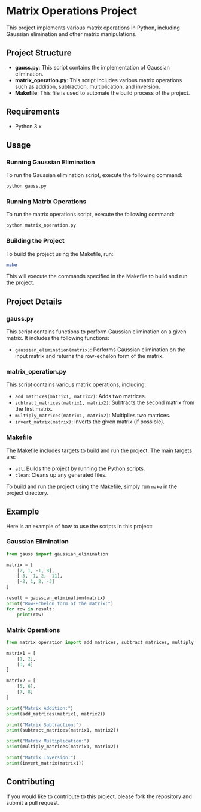 # Matrix Operations Project

This project implements various matrix operations in Python, including Gaussian elimination and other matrix manipulations.

## Project Structure

- **gauss.py**: This script contains the implementation of Gaussian elimination.
- **matrix_operation.py**: This script includes various matrix operations such as addition, subtraction, multiplication, and inversion.
- **Makefile**: This file is used to automate the build process of the project.

## Requirements

- Python 3.x

## Usage

### Running Gaussian Elimination

To run the Gaussian elimination script, execute the following command:

```bash
python gauss.py
```

### Running Matrix Operations

To run the matrix operations script, execute the following command:

```bash
python matrix_operation.py
```

### Building the Project

To build the project using the Makefile, run:

```bash
make
```

This will execute the commands specified in the Makefile to build and run the project.

## Project Details

### gauss.py

This script contains functions to perform Gaussian elimination on a given matrix. It includes the following functions:

- `gaussian_elimination(matrix)`: Performs Gaussian elimination on the input matrix and returns the row-echelon form of the matrix.

### matrix_operation.py

This script contains various matrix operations, including:

- `add_matrices(matrix1, matrix2)`: Adds two matrices.
- `subtract_matrices(matrix1, matrix2)`: Subtracts the second matrix from the first matrix.
- `multiply_matrices(matrix1, matrix2)`: Multiplies two matrices.
- `invert_matrix(matrix)`: Inverts the given matrix (if possible).

### Makefile

The Makefile includes targets to build and run the project. The main targets are:

- `all`: Builds the project by running the Python scripts.
- `clean`: Cleans up any generated files.

To build and run the project using the Makefile, simply run `make` in the project directory.

## Example

Here is an example of how to use the scripts in this project:

### Gaussian Elimination

```python
from gauss import gaussian_elimination

matrix = [
    [2, 1, -1, 8],
    [-3, -1, 2, -11],
    [-2, 1, 2, -3]
]

result = gaussian_elimination(matrix)
print("Row-Echelon form of the matrix:")
for row in result:
    print(row)
```

### Matrix Operations

```python
from matrix_operation import add_matrices, subtract_matrices, multiply_matrices, invert_matrix

matrix1 = [
    [1, 2],
    [3, 4]
]

matrix2 = [
    [5, 6],
    [7, 8]
]

print("Matrix Addition:")
print(add_matrices(matrix1, matrix2))

print("Matrix Subtraction:")
print(subtract_matrices(matrix1, matrix2))

print("Matrix Multiplication:")
print(multiply_matrices(matrix1, matrix2))

print("Matrix Inversion:")
print(invert_matrix(matrix1))
```

## Contributing

If you would like to contribute to this project, please fork the repository and submit a pull request.
